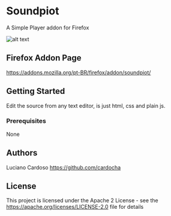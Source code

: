 # Soundpiot
A Simple Player addon for Firefox

![alt text](https://raw.githubusercontent.com/cardocha/soundpiot/master/screenshot.png)


## Firefox Addon Page
https://addons.mozilla.org/pt-BR/firefox/addon/soundpiot/

## Getting Started
Edit the source from any text editor, is just html, css and plain js.

### Prerequisites

None

## Authors

Luciano Cardoso https://github.com/cardocha

## License

This project is licensed under the Apache 2 License - see the https://apache.org/licenses/LICENSE-2.0 file for details
